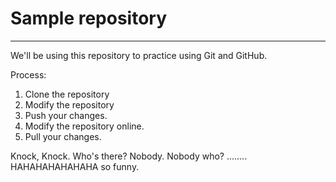 # Sample repository
----
We'll be using this repository to practice using Git and GitHub.

Process:

1. Clone the repository
2. Modify the repository
3. Push your changes.
4. Modify the repository online.
5. Pull your changes.

Knock, Knock. 
Who's there? 
Nobody. 
Nobody who? 
........
HAHAHAHAHAHAHA so funny.